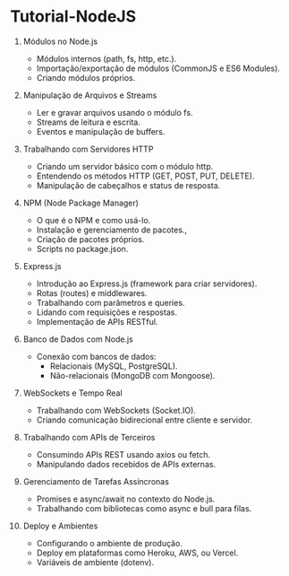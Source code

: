 # Tutorial-NodeJS

1. Módulos no Node.js
   - Módulos internos (path, fs, http, etc.).
   - Importação/exportação de módulos (CommonJS e ES6 Modules).
   - Criando módulos próprios.
  
2. Manipulação de Arquivos e Streams
   - Ler e gravar arquivos usando o módulo fs.
   - Streams de leitura e escrita.
   - Eventos e manipulação de buffers.
  
3. Trabalhando com Servidores HTTP
   - Criando um servidor básico com o módulo http.
   - Entendendo os métodos HTTP (GET, POST, PUT, DELETE).
   - Manipulação de cabeçalhos e status de resposta.
  
4. NPM (Node Package Manager)
   - O que é o NPM e como usá-lo.
   - Instalação e gerenciamento de pacotes.,
   - Criação de pacotes próprios.
   - Scripts no package.json.

5. Express.js
   - Introdução ao Express.js (framework para criar servidores).
   - Rotas (routes) e middlewares.
   - Trabalhando com parâmetros e queries.
   - Lidando com requisições e respostas.
   - Implementação de APIs RESTful.
  
6. Banco de Dados com Node.js
   - Conexão com bancos de dados:
     * Relacionais (MySQL, PostgreSQL).
     * Não-relacionais (MongoDB com Mongoose).
    
7. WebSockets e Tempo Real
   - Trabalhando com WebSockets (Socket.IO).
   - Criando comunicação bidirecional entre cliente e servidor.
  
8. Trabalhando com APIs de Terceiros
   - Consumindo APIs REST usando axios ou fetch.
   - Manipulando dados recebidos de APIs externas.
  
9. Gerenciamento de Tarefas Assíncronas
    - Promises e async/await no contexto do Node.js.
    - Trabalhando com bibliotecas como async e bull para filas.
  
10. Deploy e Ambientes
    - Configurando o ambiente de produção.
    - Deploy em plataformas como Heroku, AWS, ou Vercel.
    - Variáveis de ambiente (dotenv).








